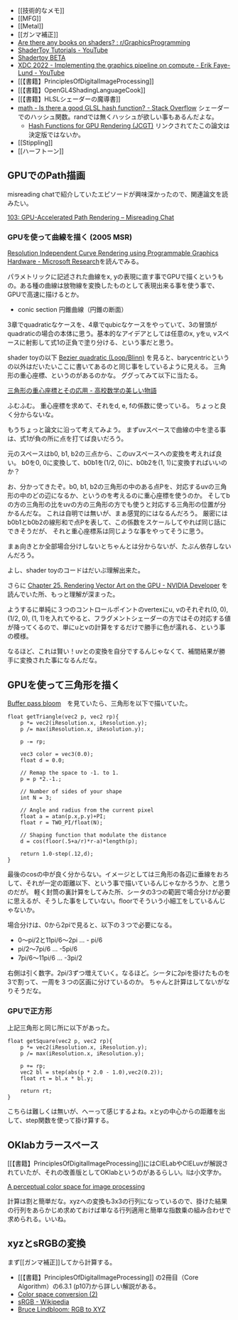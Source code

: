 - [[技術的なメモ]]
- [[MFG]]
- [[Metal]]
- [[ガンマ補正]]
- [Are there any books on shaders? : r/GraphicsProgramming](https://www.reddit.com/r/GraphicsProgramming/comments/olbkpi/are_there_any_books_on_shaders/)
- [ShaderToy Tutorials - YouTube](https://www.youtube.com/playlist?list=PLGmrMu-IwbguU_nY2egTFmlg691DN7uE5)
- [Shadertoy BETA](https://www.shadertoy.com/)
- [XDC 2022 - Implementing the graphics pipeline on compute - Erik Faye-Lund - YouTube](https://www.youtube.com/watch?v=DREz3n7gZPw)
- [[【書籍】PrinciplesOfDigitalImageProcessing]]
- [[【書籍】OpenGL4ShadingLanguageCook]]
- [[【書籍】HLSLシェーダーの魔導書]]
- [math - Is there a good GLSL hash function? - Stack Overflow](https://stackoverflow.com/questions/23319289/is-there-a-good-glsl-hash-function) シェーダーでのハッシュ関数。randでは無くハッシュが欲しい事もあるんだよな。
  - [Hash Functions for GPU Rendering (JCGT)](https://jcgt.org/published/0009/03/02/) リンクされてたこの論文は決定版ではないか。
- [[Stippling]]
- [[ハーフトーン]]

## GPUでのPath描画

misreading chatで紹介していたエピソードが興味深かったので、関連論文を読みたい。

[103: GPU-Accelerated Path Rendering – Misreading Chat](https://misreading.chat/2022/11/01/103-gpu-accelerated-path-rendering/) 

### GPUを使って曲線を描く (2005 MSR)

[Resolution Independent Curve Rendering using Programmable Graphics Hardware - Microsoft Research](https://www.microsoft.com/en-us/research/publication/resolution-independent-curve-rendering-using-programmable-graphics-hardware/)を読んでみる。

パラメトリックに記述された曲線をx, yの表現に直す事でGPUで描くというもの。ある種の曲線は放物線を変換したものとして表現出来る事を使う事で、GPUで高速に描けるとか。

- conic section 円錐曲線（円錐の断面）

3章でquadraticなケースを、4章でqubicなケースをやっていて、3の冒頭がquadraticの場合の本体に思う。基本的なアイデアとしては任意のx, yをu, vスペースに射影して式1の正負で塗り分ける、という事だと思う。

shader toyの以下 [Bezier quadratic (Loop/Blinn)](https://www.shadertoy.com/view/flG3Rt) を見ると、barycentricというの以外はだいたいここに書いてあるのと同じ事をしているように見える。
三角形の重心座標、というのがあるのかな。
ググってみて以下に当たる。

[三角形の重心座標とその応用 - 高校数学の美しい物語](https://manabitimes.jp/math/805)

ふむふむ。
重心座標を求めて、それをd, e, fの係数に使っている。
ちょっと良く分からないな。

もうちょっと論文に沿って考えてみよう。
まずuvスペースで曲線の中を塗る事は、式1が負の所に点を打てば良いだろう。

元のスペースはb0, b1, b2の三点から、このuvスペースへの変換を考えれば良い。
b0を0, 0に変換して、b0b1を(1/2, 0)に、b0b2を(1, 1)に変換すればいいのか？

お、分かってきたぞ。b0, b1, b2の三角形の中のある点Pを、対応するuvの三角形の中のどの辺になるか、というのを考えるのに重心座標を使うのか。
そしてbの方の三角形の比をuvの方の三角形の方でも使うと対応する三角形の位置が分かるんだな。
これは自明では無いが、まぁ感覚的にはなるんだろう。
厳密にはb0b1とb0b2の線形和で点Pを表して、この係数をスケールしてやれば同じ話にできそうだが、
それと重心座標系は同じような事をやってそうに思う。

まぁ向きとか全部場合分けしないとちゃんとは分からないが、たぶん依存しないんだろう。

よし、shader toyのコードはだいぶ理解出来た。

さらに [Chapter 25. Rendering Vector Art on the GPU - NVIDIA Developer](https://developer.nvidia.com/gpugems/gpugems3/part-iv-image-effects/chapter-25-rendering-vector-art-gpu) を読んでいた所、もっと理解が深まった。

ようするに単純に３つのコントロールポイントのvertexにu, vのそれぞれ(0, 0), (1/2, 0), (1, 1)を入れてやると、フラグメントシェーダーの方ではその対応する値が降ってくるので、単にuとvの計算をするだけで勝手に色が濡れる、という事の模様。

なるほど、これは賢い！uvとの変換を自分でするんじゃなくて、補間結果が勝手に変換された事になるんだな。

## GPUを使って三角形を描く

[Buffer pass bloom](https://www.shadertoy.com/view/lsBfRc)　を見ていたら、三角形を以下で描いていた。

```
float getTriangle(vec2 p, vec2 rp){
    p *= vec2(iResolution.x, iResolution.y);
    p /= max(iResolution.x, iResolution.y);
    
    p -= rp;

    vec3 color = vec3(0.0);
    float d = 0.0;

    // Remap the space to -1. to 1.
    p = p *2.-1.;

    // Number of sides of your shape
    int N = 3;

    // Angle and radius from the current pixel
    float a = atan(p.x,p.y)+PI;
    float r = TWO_PI/float(N);

    // Shaping function that modulate the distance
    d = cos(floor(.5+a/r)*r-a)*length(p);

    return 1.0-step(.12,d);
}
```

最後のcosの中が良く分からない。イメージとしては三角形の各辺に垂線をおろして、それが一定の距離以下、という事で描いているんじゃなかろうか、と思うのだが。
軽く封筒の裏計算をしてみた所、シータの3つの範囲で場合分けが必要に思えるが、そうした事をしていない。floorでそういう小細工をしているんじゃないか。

場合分けは、0から2piで見ると、以下の３つで必要になる。

- 0〜pi/2と11pi/6〜2pi ...  - pi/6
- pi/2〜7pi/6 ... -5pi/6
- 7pi/6〜11pi/6 ... -3pi/2

右側は引く数字。2pi/3ずつ増えていく。なるほど。シータに2piを掛けたものを3で割って、一周を３つの区画に分けているのか。
ちゃんと計算はしてないがなりそうだな。

### GPUで正方形

上記三角形と同じ所に以下があった。

```
float getSquare(vec2 p, vec2 rp){
    p *= vec2(iResolution.x, iResolution.y);
    p /= max(iResolution.x, iResolution.y);
        
    p += rp;
    vec2 bl = step(abs(p * 2.0 - 1.0),vec2(0.2));
    float rt = bl.x * bl.y;
    
	return rt;
}
```

こちらは難しくは無いが、へーって感じするよね。xとyの中心からの距離を出して、step関数を使って掛け算する。

## OKlabカラースペース

[[【書籍】PrinciplesOfDigitalImageProcessing]]にはCIELabやCIELuvが解説されていたが、それの改善版としてOKlabというのがあるらしい。lは小文字か。

[A perceptual color space for image processing](https://bottosson.github.io/posts/oklab/)

計算は割と簡単だな。xyzへの変換も3x3の行列になっているので、掛けた結果の行列をあらかじめ求めておけば単なる行列適用と簡単な指数乗の組み合わせで求められる。いいね。

## xyzとsRGBの変換

まず[[ガンマ補正]]してから計算する。

- [[【書籍】PrinciplesOfDigitalImageProcessing]] の2冊目（Core Algorithm）の6.3.1 (p107)から詳しい解説がある。
- [Color space conversion (2)](https://fujiwaratko.sakura.ne.jp/infosci/colorspace/colorspace2_e.html)
- [sRGB - Wikipedia](https://en.wikipedia.org/wiki/SRGB)
- [Bruce Lindbloom: RGB to XYZ](http://www.brucelindbloom.com/index.html?Eqn_RGB_to_XYZ.html)
